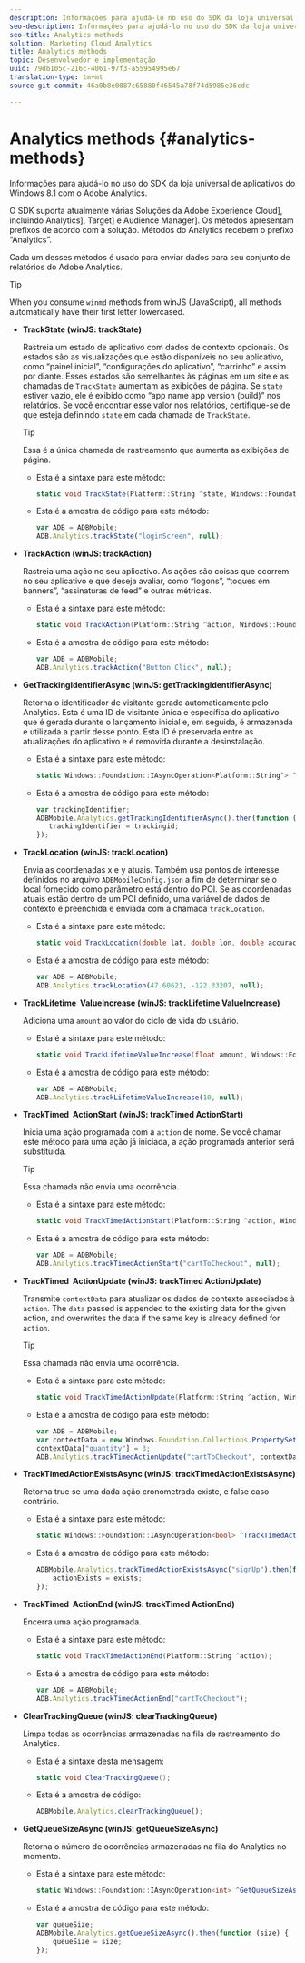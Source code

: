 ```yaml
---
description: Informações para ajudá-lo no uso do SDK da loja universal de aplicativos do Windows 8.1 com o Adobe Analytics.
seo-description: Informações para ajudá-lo no uso do SDK da loja universal de aplicativos do Windows 8.1 com o Adobe Analytics.
seo-title: Analytics methods
solution: Marketing Cloud,Analytics
title: Analytics methods
topic: Desenvolvedor e implementação
uuid: 79db105c-216c-4061-97f3-a55954995e67
translation-type: tm+mt
source-git-commit: 46a0b8e0087c65880f46545a78f74d5985e36cdc

---
```



# Analytics methods {#analytics-methods}

Informações para ajudá-lo no uso do SDK da loja universal de aplicativos do Windows 8.1 com o Adobe Analytics.

O SDK suporta atualmente várias Soluções da Adobe Experience Cloud], incluindo Analytics], Target] e Audience Manager]. Os métodos apresentam prefixos de acordo com a solução. Métodos do Analytics recebem o prefixo “Analytics”.

Cada um desses métodos é usado para enviar dados para seu conjunto de relatórios do Adobe Analytics.

>[!TIP]
>
>When you consume `winmd` methods from winJS (JavaScript), all methods automatically have their first letter lowercased.

* **TrackState (winJS: trackState)**

   Rastreia um estado de aplicativo com dados de contexto opcionais. Os estados são as visualizações que estão disponíveis no seu aplicativo, como “painel inicial”, “configurações do aplicativo”, “carrinho” e assim por diante. Esses estados são semelhantes às páginas em um site e as chamadas de `TrackState` aumentam as exibições de página. Se `state` estiver vazio, ele é exibido como “app name app version (build)” nos relatórios. Se você encontrar esse valor nos relatórios, certifique-se de que esteja definindo `state` em cada chamada de `TrackState`.

   >[!TIP]
   >
   >Essa é a única chamada de rastreamento que aumenta as exibições de página.

   * Esta é a sintaxe para este método:

      ```csharp
      static void TrackState(Platform::String ^state, Windows::Foundation::Collections::IMap<Platform::String^, Platform::Object> ^contextData); 
      ```

   * Esta é a amostra de código para este método:

      ```js
      var ADB = ADBMobile;
      ADB.Analytics.trackState("loginScreen", null);
      ```

* **TrackAction (winJS: trackAction)**

   Rastreia uma ação no seu aplicativo. As ações são coisas que ocorrem no seu aplicativo e que deseja avaliar, como “logons”, “toques em banners”, “assinaturas de feed” e outras métricas.

   * Esta é a sintaxe para este método:

      ```csharp
      static void TrackAction(Platform::String ^action, Windows::Foundation::Collections::IMap <Platform::String^, Platform::Object> ^contextData);
      ```

   * Esta é a amostra de código para este método:

      ```js
      var ADB = ADBMobile; 
      ADB.Analytics.trackAction("Button Click", null); 
      ```

* **GetTrackingIdentifierAsync (winJS: getTrackingIdentifierAsync)**

   Retorna o identificador de visitante gerado automaticamente pelo Analytics. Esta é uma ID de visitante única e específica do aplicativo que é gerada durante o lançamento inicial e, em seguida, é armazenada e utilizada a partir desse ponto. Esta ID é preservada entre as atualizações do aplicativo e é removida durante a desinstalação.

   * Esta é a sintaxe para este método:

      ```csharp
      static Windows::Foundation::IAsyncOperation<Platform::String^> ^GetTrackingIdentifierAsync(); 
      ```

   * Esta é a amostra de código para este método:

      ```js
      var trackingIdentifier; 
      ADBMobile.Analytics.getTrackingIdentifierAsync().then(function (trackingid) { 
         trackingIdentifier = trackingid; 
      });
      ```

* **TrackLocation (winJS: trackLocation)**

   Envia as coordenadas x e y atuais. Também usa pontos de interesse definidos no arquivo `ADBMobileConfig.json` a fim de determinar se o local fornecido como parâmetro está dentro do POI. Se as coordenadas atuais estão dentro de um POI definido, uma variável de dados de contexto é preenchida e enviada com a chamada `trackLocation`.

   * Esta é a sintaxe para este método:

      ```csharp
      static void TrackLocation(double lat, double lon, double accuracy, Windows::Foundation::Collections::IMap<Platform::String^, Platform::Object^> ^contextData);
      ```

   * Esta é a amostra de código para este método:

      ```js
      var ADB = ADBMobile; 
      ADB.Analytics.trackLocation(47.60621, -122.33207, null);
      ```

* **TrackLifetime &#x200B; ValueIncrease (winJS: trackLifetime &#x200B; ValueIncrease)**

   Adiciona uma `amount` ao valor do ciclo de vida do usuário.

   * Esta é a sintaxe para este método:

      ```csharp
      static void TrackLifetimeValueIncrease(float amount, Windows::Foundation::Collections::IMap<Platform::String^, Platform::Object^> ^contextData); 
      ```

   * Esta é a amostra de código para este método:

      ```js
      var ADB = ADBMobile; 
      ADB.Analytics.trackLifetimeValueIncrease(10, null); 
      ```

* **TrackTimed &#x200B; ActionStart (winJS: trackTimed &#x200B; ActionStart)**

   Inicia uma ação programada com a `action` de nome. Se você chamar este método para uma ação já iniciada, a ação programada anterior será substituída.

   >[!TIP]
   >
   >Essa chamada não envia uma ocorrência.

   * Esta é a sintaxe para este método:

      ```csharp
      static void TrackTimedActionStart(Platform::String ^action, Windows::Foundation::Collections::IMap<Platform::String^, Platform::Object^> ^contextData);
      ```

   * Esta é a amostra de código para este método:

      ```js
      var ADB = ADBMobile; 
      ADB.Analytics.trackTimedActionStart("cartToCheckout", null); 
      ```

* **TrackTimed &#x200B; ActionUpdate (winJS: trackTimed &#x200B; ActionUpdate)**

   Transmite `contextData` para atualizar os dados de contexto associados à `action`. The `data` passed is appended to the existing data for the given action, and overwrites the data if the same key is already defined for `action`.

   >[!TIP]
   >
   >Essa chamada não envia uma ocorrência.

   * Esta é a sintaxe para este método:

      ```csharp
      static void TrackTimedActionUpdate(Platform::String ^action, Windows::Foundation::Collections::IMap<Platform::String^, Platform::Object^> ^contextData); 
      ```

   * Esta é a amostra de código para este método:

      ```js
      var ADB = ADBMobile; 
      var contextData = new Windows.Foundation.Collections.PropertySet(); 
      contextData["quantity"] = 3; 
      ADB.Analytics.trackTimedActionUpdate("cartToCheckout", contextData); 
      ```

* **TrackTimedActionExistsAsync (winJS: trackTimedActionExistsAsync)**

   Retorna true se uma dada ação cronometrada existe, e false caso contrário.

   * Esta é a sintaxe para este método:

      ```csharp
      static Windows::Foundation::IAsyncOperation<bool> ^TrackTimedActionExistsAsync(Platform::String ^action); 
      ```

   * Esta é a amostra de código para este método:

      ```js
      ADBMobile.Analytics.trackTimedActionExistsAsync("signUp").then(function (exists) { 
          actionExists = exists; 
      });
      ```

* **TrackTimed &#x200B; ActionEnd (winJS: trackTimed &#x200B; ActionEnd)**

   Encerra uma ação programada.

   * Esta é a sintaxe para este método:

      ```csharp
      static void TrackTimedActionEnd(Platform::String ^action);
      ```

   * Esta é a amostra de código para este método:

      ```js
      var ADB = ADBMobile; 
      ADB.Analytics.trackTimedActionEnd("cartToCheckout"); 
      ```

* **ClearTrackingQueue (winJS: clearTrackingQueue)**

   Limpa todas as ocorrências armazenadas na fila de rastreamento do Analytics.

   * Esta é a sintaxe desta mensagem:

      ```csharp
      static void ClearTrackingQueue();
      ```

   * Esta é a amostra de código:

      ```js
      ADBMobile.Analytics.clearTrackingQueue();
      ```

* **GetQueueSizeAsync (winJS: getQueueSizeAsync)**

   Retorna o número de ocorrências armazenadas na fila do Analytics no momento.

   * Esta é a sintaxe para este método:

      ```csharp
      static Windows::Foundation::IAsyncOperation<int> ^GetQueueSizeAsync();
      ```

   * Esta é a amostra de código para este método:

      ```js
      var queueSize; 
      ADBMobile.Analytics.getQueueSizeAsync().then(function (size) { 
          queueSize = size; 
      });
      ```

